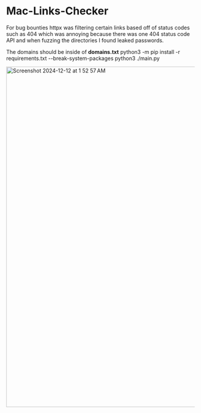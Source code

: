 # Mac-Links-Checker
For bug bounties httpx was filtering certain links based off of status codes such as 404 which was annoying because there was one 404 status code API and when fuzzing the directories I found leaked passwords.


The domains should be inside of **domains.txt**
python3 -m pip install -r requirements.txt --break-system-packages
python3 ./main.py


<img width="910" alt="Screenshot 2024-12-12 at 1 52 57 AM" src="https://github.com/user-attachments/assets/3762a55b-95d2-4246-aa51-990ea93ee763" />

